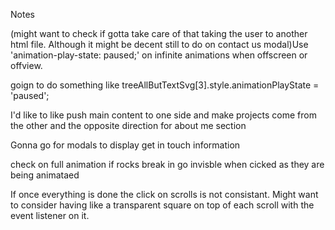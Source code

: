 Notes

(might want to check if gotta take care of that taking the user to another html file. Although it might be decent still
to do on contact us modal)Use 'animation-play-state: paused;' on infinite animations when offscreen or offview.

goign to do something like treeAllButTextSvg[3].style.animationPlayState = 'paused';

I'd like to like push main content to one side and make projects come from the other and the opposite direction for about me section

Gonna go for modals to display get in touch information

check on full animation if rocks break in go invisble when cicked as they are being animataed

If once everything is done the click on scrolls is not consistant. Might want to consider having like a transparent square on top of each scroll with the event listener on it.